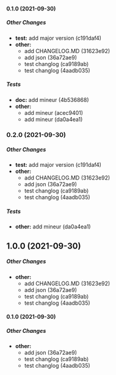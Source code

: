 #### 0.1.0 (2021-09-30)

##### Other Changes

* **test:**  add major version (c191daf4)
* **other:**
  *  add CHANGELOG.MD (31623e92)
  *  add json (36a72ae9)
  *  test changlog (ca9189ab)
  *  test changlog (4aadb035)

##### Tests

* **doc:**  add mineur (4b536868)
* **other:**
  *  add mineur (acec9401)
  *  add mineur (da0a4ea1)

### 0.2.0 (2021-09-30)

##### Other Changes

* **test:**  add major version (c191daf4)
* **other:**
  *  add CHANGELOG.MD (31623e92)
  *  add json (36a72ae9)
  *  test changlog (ca9189ab)
  *  test changlog (4aadb035)

##### Tests

* **other:**  add mineur (da0a4ea1)

## 1.0.0 (2021-09-30)

##### Other Changes

* **other:**
  *  add CHANGELOG.MD (31623e92)
  *  add json (36a72ae9)
  *  test changlog (ca9189ab)
  *  test changlog (4aadb035)

#### 0.1.0 (2021-09-30)

##### Other Changes

* **other:**
  *  add json (36a72ae9)
  *  test changlog (ca9189ab)
  *  test changlog (4aadb035)

